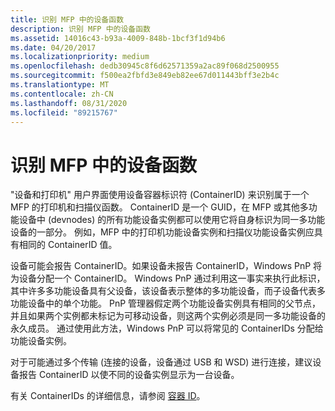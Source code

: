 ```yaml
---
title: 识别 MFP 中的设备函数
description: 识别 MFP 中的设备函数
ms.assetid: 14016c43-b93a-4009-848b-1bcf3f1d94b6
ms.date: 04/20/2017
ms.localizationpriority: medium
ms.openlocfilehash: dedb30945c8f6d62571359a2ac89f068d2500955
ms.sourcegitcommit: f500ea2fbfd3e849eb82ee67d011443bff3e2b4c
ms.translationtype: MT
ms.contentlocale: zh-CN
ms.lasthandoff: 08/31/2020
ms.locfileid: "89215767"
---
```

# <a name="identifying-device-functions-in-mfps"></a>识别 MFP 中的设备函数

"设备和打印机" 用户界面使用设备容器标识符 (ContainerID) 来识别属于一个 MFP 的打印机和扫描仪函数。 ContainerID 是一个 GUID，在 MFP 或其他多功能设备中 (devnodes) 的所有功能设备实例都可以使用它将自身标识为同一多功能设备的一部分。 例如，MFP 中的打印机功能设备实例和扫描仪功能设备实例应具有相同的 ContainerID 值。

设备可能会报告 ContainerID。如果设备未报告 ContainerID，Windows PnP 将为设备分配一个 ContainerID。 Windows PnP 通过利用这一事实来执行此标识，其中许多多功能设备具有父设备，该设备表示整体的多功能设备，而子设备代表多功能设备中的单个功能。 PnP 管理器假定两个功能设备实例具有相同的父节点，并且如果两个实例都未标记为可移动设备，则这两个实例必须是同一多功能设备的永久成员。 通过使用此方法，Windows PnP 可以将常见的 ContainerIDs 分配给功能设备实例。

对于可能通过多个传输 (连接的设备，设备通过 USB 和 WSD) 进行连接，建议设备报告 ContainerID 以使不同的设备实例显示为一台设备。

有关 ContainerIDs 的详细信息，请参阅 [容器 ID](../install/container-ids.md)。